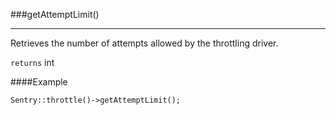<a id="getAttemptLimit"></a>
###getAttemptLimit()

----------

Retrieves the number of attempts allowed by the throttling driver.

`returns` int

####Example

	Sentry::throttle()->getAttemptLimit();